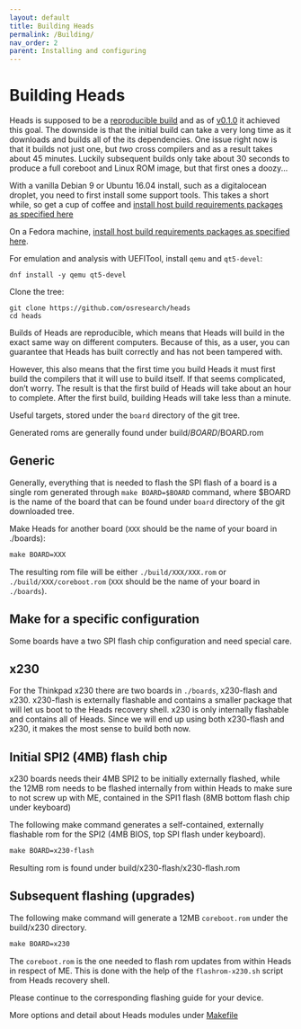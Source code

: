 ```yaml
---
layout: default
title: Building Heads
permalink: /Building/
nav_order: 2
parent: Installing and configuring
---
```


Building Heads
===

Heads is supposed to be a [reproducible build](https://reproducible-builds.org/)
 and as of [v0.1.0](https://github.com/osresearch/heads/releases/tag/v0.1.0) it
 achieved this goal.  The downside is that the initial build can take a very
 long time as it downloads and builds all of the its dependencies.  One issue
 right now is that it builds not just one, but *two* cross compilers and as a
 result takes about 45 minutes.  Luckily subsequent builds only take about 30
 seconds to produce a full coreboot and Linux ROM image, but that first ones a
 doozy...

With a vanilla Debian 9 or Ubuntu 16.04 install, such as a digitalocean
droplet, you need to first install some support tools. This takes a
short while, so get a cup of coffee and
[install host build requirements packages as specified here](https://github.com/osresearch/heads/blob/master/.circleci/config.yml#L10-L11)

On a Fedora machine, [install host build requirements packages as specified here](https://github.com/osresearch/heads/blob/master/.gitlab-ci.yml#L19).

For emulation and analysis with UEFITool, install `qemu` and `qt5-devel`:

```shell
dnf install -y qemu qt5-devel
```

Clone the tree:

```shell
git clone https://github.com/osresearch/heads
cd heads
```

Builds of Heads are reproducible, which means that Heads will build in the exact
 same way on different computers. Because of this, as a user, you can guarantee
 that Heads has built correctly and has not been tampered with.

However, this also means that the first time you build Heads it must first build
 the compilers that it will use to build itself. If that seems complicated,
 don’t worry. The result is that the first build of Heads will take about an
 hour to complete. After the first build, building Heads will take less than a
 minute.


Useful targets, stored under the `board` directory of the git tree.

Generated roms are generally found under build/$BOARD/$BOARD.rom

Generic
---

Generally, everything that is needed to flash the SPI flash of a board is a
 single rom generated through `make BOARD=$BOARD` command, where $BOARD is the
 name of the board that can be found under `board` directory of the git
 downloaded tree.

 Make Heads for another board (`XXX` should be the name of your board in ./boards):

 ```Makefile
 make BOARD=XXX
 ```

 The resulting rom file will be either `./build/XXX/XXX.rom` or
  `./build/XXX/coreboot.rom` (`XXX` should be the name of your board in
  `./boards`).

Make for a specific configuration
---

Some boards have a two SPI flash chip configuration and need special care.

x230
----


For the Thinkpad x230 there are two boards in `./boards`, x230-flash and x230.
 x230-flash is externally flashable and contains a smaller package that will
 let us boot to the Heads recovery shell. x230 is only internally flashable and
 contains all of Heads. Since we will end up using both x230-flash and x230, it
 makes the most sense to build both now.

Initial SPI2 (4MB) flash chip
-----

x230 boards needs their 4MB SPI2 to be initially externally flashed,
 while the 12MB rom needs to be flashed internally from within Heads to make
 sure to not screw up with ME, contained in the SPI1 flash (8MB bottom flash
 chip under keyboard)

The following make command generates a self-contained, externally flashable rom
 for the SPI2 (4MB BIOS, top SPI flash under keyboard).

```Makefile
make BOARD=x230-flash
```

Resulting rom is found under build/x230-flash/x230-flash.rom

Subsequent flashing (upgrades)
-----

The following make command will generate a 12MB `coreboot.rom` under the
build/x230 directory.

```Makefile
make BOARD=x230
```

The `coreboot.rom` is the one needed to flash rom updates from within Heads in
respect of ME. This is done with the help of the `flashrom-x230.sh` script from
Heads recovery shell.

Please continue to the corresponding flashing guide for your device.


More options and detail about Heads modules under [Makefile](/Makefile.md)
